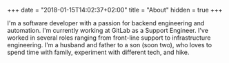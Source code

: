 +++
date = "2018-01-15T14:02:37+02:00"
title = "About"
hidden = true
+++

I'm a software developer with a passion for backend engineering and automation. I'm currently working at GitLab as a Support Engineer. I've worked in several roles ranging from front-line support to infrastructure engineering. I'm a husband and father to a son (soon two), who loves to spend time with family, experiment with different tech, and hike.
